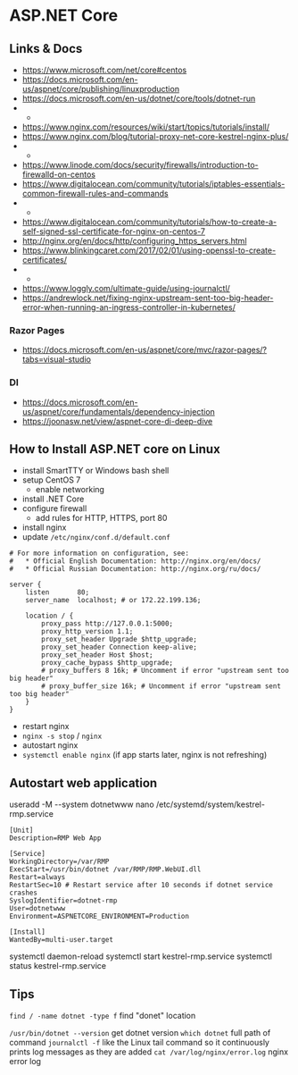 # ASP.NET Core

## Links & Docs

* https://www.microsoft.com/net/core#centos
* https://docs.microsoft.com/en-us/aspnet/core/publishing/linuxproduction
* https://docs.microsoft.com/en-us/dotnet/core/tools/dotnet-run
* -
* https://www.nginx.com/resources/wiki/start/topics/tutorials/install/
* https://www.nginx.com/blog/tutorial-proxy-net-core-kestrel-nginx-plus/
* -
* https://www.linode.com/docs/security/firewalls/introduction-to-firewalld-on-centos
* https://www.digitalocean.com/community/tutorials/iptables-essentials-common-firewall-rules-and-commands
* -
* https://www.digitalocean.com/community/tutorials/how-to-create-a-self-signed-ssl-certificate-for-nginx-on-centos-7
* http://nginx.org/en/docs/http/configuring_https_servers.html
* https://www.blinkingcaret.com/2017/02/01/using-openssl-to-create-certificates/
* -
* https://www.loggly.com/ultimate-guide/using-journalctl/
* https://andrewlock.net/fixing-nginx-upstream-sent-too-big-header-error-when-running-an-ingress-controller-in-kubernetes/

### Razor Pages

* https://docs.microsoft.com/en-us/aspnet/core/mvc/razor-pages/?tabs=visual-studio

### DI

* https://docs.microsoft.com/en-us/aspnet/core/fundamentals/dependency-injection
* https://joonasw.net/view/aspnet-core-di-deep-dive

## How to Install ASP.NET core on Linux

* install SmartTTY or Windows bash shell
* setup CentOS 7
  * enable networking
* install .NET Core
* configure firewall
  * add rules for HTTP, HTTPS, port 80
* install nginx
* update `/etc/nginx/conf.d/default.conf`
```
# For more information on configuration, see:
#   * Official English Documentation: http://nginx.org/en/docs/
#   * Official Russian Documentation: http://nginx.org/ru/docs/

server {
    listen       80;
    server_name  localhost; # or 172.22.199.136;

    location / {
        proxy_pass http://127.0.0.1:5000;
        proxy_http_version 1.1;
        proxy_set_header Upgrade $http_upgrade;
        proxy_set_header Connection keep-alive;
        proxy_set_header Host $host;
        proxy_cache_bypass $http_upgrade;
		# proxy_buffers 8 16k; # Uncomment if error "upstream sent too big header"
        # proxy_buffer_size 16k; # Uncomment if error "upstream sent too big header"
    }
}
```
* restart nginx
 * `nginx -s stop` / `nginx`
* autostart nginx
 * `systemctl enable nginx` (if app starts later, nginx is not refreshing)


## Autostart web application

useradd -M --system dotnetwww
nano /etc/systemd/system/kestrel-rmp.service
```
[Unit]
Description=RMP Web App

[Service]
WorkingDirectory=/var/RMP
ExecStart=/usr/bin/dotnet /var/RMP/RMP.WebUI.dll
Restart=always
RestartSec=10 # Restart service after 10 seconds if dotnet service crashes
SyslogIdentifier=dotnet-rmp
User=dotnetwww
Environment=ASPNETCORE_ENVIRONMENT=Production

[Install]
WantedBy=multi-user.target
```

systemctl daemon-reload
systemctl start kestrel-rmp.service
systemctl status kestrel-rmp.service

## Tips
`find / -name dotnet -type f` find "donet" location

`/usr/bin/dotnet --version` get dotnet version
`which dotnet` full path of command
`journalctl -f`  like the Linux tail command so it continuously prints log messages as they are added
`cat /var/log/nginx/error.log` nginx error log
